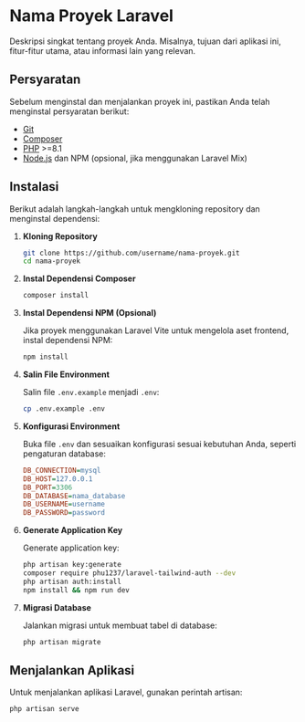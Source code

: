 # Nama Proyek Laravel

Deskripsi singkat tentang proyek Anda. Misalnya, tujuan dari aplikasi ini, fitur-fitur utama, atau informasi lain yang relevan.

## Persyaratan

Sebelum menginstal dan menjalankan proyek ini, pastikan Anda telah menginstal persyaratan berikut:

- [Git](https://git-scm.com/)
- [Composer](https://getcomposer.org/)
- [PHP](https://www.php.net/) >=8.1
- [Node.js](https://nodejs.org/) dan NPM (opsional, jika menggunakan Laravel Mix)

## Instalasi

Berikut adalah langkah-langkah untuk mengkloning repository dan menginstal dependensi:

1. **Kloning Repository**

    ```sh
    git clone https://github.com/username/nama-proyek.git
    cd nama-proyek
    ```

2. **Instal Dependensi Composer**

    ```sh
    composer install
    ```

3. **Instal Dependensi NPM (Opsional)**

    Jika proyek menggunakan Laravel Vite untuk mengelola aset frontend, instal dependensi NPM:

    ```sh
    npm install
    ```

4. **Salin File Environment**

    Salin file `.env.example` menjadi `.env`:

    ```sh
    cp .env.example .env
    ```

5. **Konfigurasi Environment**

    Buka file `.env` dan sesuaikan konfigurasi sesuai kebutuhan Anda, seperti pengaturan database:

    ```ini
    DB_CONNECTION=mysql
    DB_HOST=127.0.0.1
    DB_PORT=3306
    DB_DATABASE=nama_database
    DB_USERNAME=username
    DB_PASSWORD=password
    ```

6. **Generate Application Key**

    Generate application key:

    ```sh
    php artisan key:generate
    composer require phu1237/laravel-tailwind-auth --dev
    php artisan auth:install
    npm install && npm run dev
    ```

7. **Migrasi Database**

    Jalankan migrasi untuk membuat tabel di database:

    ```sh
    php artisan migrate
    ```

## Menjalankan Aplikasi

Untuk menjalankan aplikasi Laravel, gunakan perintah artisan:

```sh
php artisan serve
```